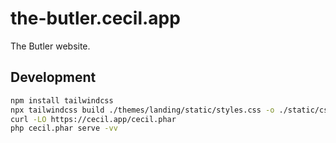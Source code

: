 # the-butler.cecil.app

The Butler website.

## Development

```bash
npm install tailwindcss
npx tailwindcss build ./themes/landing/static/styles.css -o ./static/css/styles.css
curl -LO https://cecil.app/cecil.phar
php cecil.phar serve -vv
```
